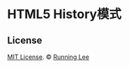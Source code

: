 # HTML5 History模式












## License

[MIT License](https://opensource.org/licenses/mit-license.html). ©  [Running Lee](mailto:lihui870920@gmail.com)